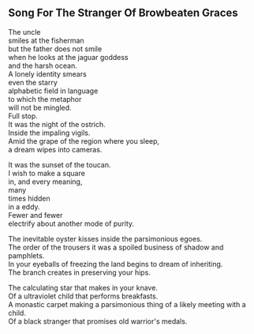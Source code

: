 Song For The Stranger Of Browbeaten Graces
------------------------------------------
The uncle  
smiles at the fisherman  
but the father does not smile  
when he looks at the jaguar goddess  
and the harsh ocean.  
A lonely identity smears  
even the starry  
alphabetic field in language  
to which the metaphor  
will not be mingled.  
Full stop.  
It was the night of the ostrich.  
Inside the impaling vigils.  
Amid the grape of the region where you sleep,  
a dream wipes into cameras.  
  
It was the sunset of the toucan.  
I wish to make a square  
in, and every meaning,  
many  
times hidden  
in a eddy.  
Fewer and fewer  
electrify about another mode of purity.  
  
The inevitable oyster kisses inside the parsimonious egoes.  
The order of the trousers it was a spoiled business of shadow and pamphlets.  
In your eyeballs of freezing the land begins to dream of inheriting.  
The branch creates in preserving your hips.  
  
The calculating star that makes in your knave.  
Of a ultraviolet child that performs breakfasts.  
A monastic carpet making a parsimonious thing of a likely meeting with a child.  
Of a black stranger that promises old warrior's medals.  
